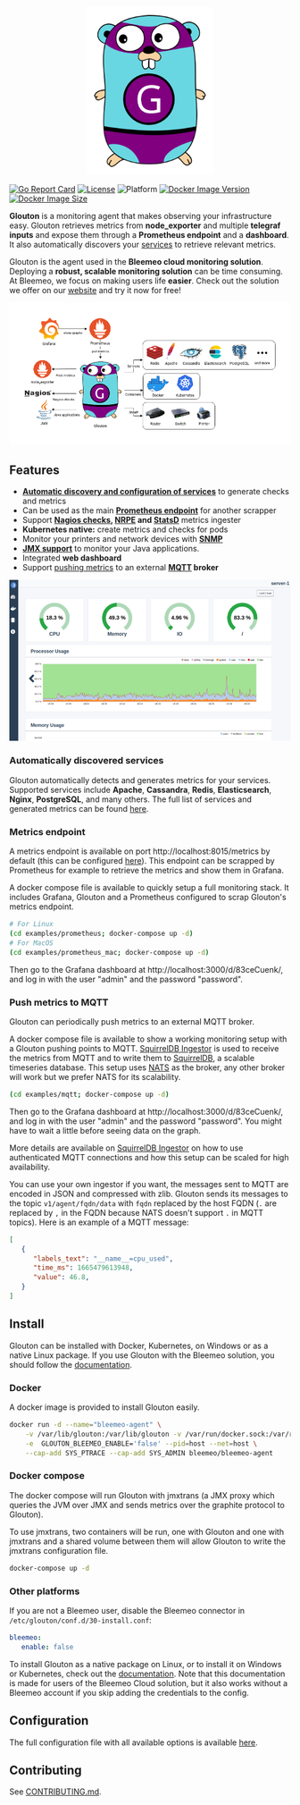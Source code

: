 <p align="center">
   <img src="assets/logo_glouton.svg" alt="Glouton" height="300"/>
</p>

[![Go Report Card](https://goreportcard.com/badge/github.com/bleemeo/glouton)](https://goreportcard.com/report/github.com/bleemeo/glouton)
[![License](https://img.shields.io/badge/license-Apache%202.0-blue.svg)](https://github.com/bleemeo/glouton/blob/master/LICENSE)
![Platform](https://img.shields.io/badge/platform-linux%20%7C%20windows%20%7C%20macos-informational)
[![Docker Image Version](https://img.shields.io/docker/v/bleemeo/glouton)](https://hub.docker.com/r/bleemeo/glouton/tags)
[![Docker Image Size](https://img.shields.io/docker/image-size/bleemeo/glouton)](https://hub.docker.com/r/bleemeo/glouton)

**Glouton** is a monitoring agent that makes observing your infrastructure easy. Glouton retrieves metrics from **node_exporter** and multiple **telegraf inputs** and expose them through a **Prometheus endpoint** and a **dashboard**. It also automatically discovers your [services](#automatically-discovered-services) to retrieve relevant metrics.

Glouton is the agent used in the **Bleemeo cloud monitoring solution**. Deploying a **robust, scalable monitoring solution** can be time consuming. At Bleemeo, we focus on making users life **easier**. Check out the solution we offer on our [website](https://bleemeo.com) and try it now for free!

<p align="center">
   <img src="assets/diagram.drawio.png" alt="Architecture"/>
</p>

## Features

- [**Automatic discovery and configuration of services**](#automatically-discovered-services) to generate checks and metrics
- Can be used as the main **[Prometheus endpoint](#metrics-endpoint)** for another scrapper
- Support **[Nagios checks](https://docs.bleemeo.com/metrics-sources/custom/#reference-for-custom-check), [NRPE](https://docs.bleemeo.com/agent/configuration/#nrpeaddress) and [StatsD](https://docs.bleemeo.com/metrics-sources/statsd)** metrics ingester
- **Kubernetes native:** create metrics and checks for pods
- Monitor your printers and network devices with [**SNMP**](https://docs.bleemeo.com/agent/snmp)
- **[JMX support](https://docs.bleemeo.com/metrics-sources/java)** to monitor your Java applications.
- Integrated **web dashboard**
- Support [pushing metrics](#mqtt) to an external **[MQTT](https://mqtt.org/) broker**

<p align="center">
   <img src="assets/dashboard.png" alt="Dashboard"/>
</p>

### Automatically discovered services

Glouton automatically detects and generates metrics for your services. Supported services include **Apache**, **Cassandra**, **Redis**, **Elasticsearch**, **Nginx**, **PostgreSQL**, and many others. The full list of services and generated metrics can be found [here](https://docs.bleemeo.com/metrics-sources/services-metrics).

### Metrics endpoint

A metrics endpoint is available on port http://localhost:8015/metrics by default (this can be configured [here](https://docs.bleemeo.com/agent/configuration#weblisteneraddress)). This endpoint can be scrapped by Prometheus for example to retrieve the metrics and show them in Grafana.

A docker compose file is available to quickly setup a full monitoring stack. It includes Grafana, Glouton and a Prometheus configured to scrap Glouton's metrics endpoint.

```sh
# For Linux
(cd examples/prometheus; docker-compose up -d)
# For MacOS
(cd examples/prometheus_mac; docker-compose up -d)
```

Then go to the Grafana dashboard at http://localhost:3000/d/83ceCuenk/, and log 
in with the user "admin" and the password "password".

### Push metrics to MQTT

Glouton can periodically push metrics to an external MQTT broker.

A docker compose file is available to show a working monitoring setup with a Glouton pushing points
to MQTT. [SquirrelDB Ingestor](https://github.com/bleemeo/squirreldb-ingestor) is used to receive the metrics from MQTT and to write them to
[SquirrelDB](https://github.com/bleemeo/squirreldb), a scalable timeseries database. This setup 
uses [NATS](https://nats.io/) as the broker, any other broker will work but we prefer NATS for its scalability.  

```sh
(cd examples/mqtt; docker-compose up -d)
```

Then go to the Grafana dashboard at http://localhost:3000/d/83ceCuenk/, and log 
in with the user "admin" and the password "password". You might have to wait a 
little before seeing data on the graph.

More details are available on [SquirrelDB Ingestor](https://github.com/bleemeo/squirreldb-ingestor) on how to use authenticated MQTT
connections and how this setup can be scaled for high availability.

You can use your own ingestor if you want, the messages sent to MQTT are encoded in JSON and
compressed with zlib. Glouton sends its messages to the topic `v1/agent/fqdn/data` with `fqdn` 
replaced by the host FQDN (`.` are replaced by `,` in the FQDN because NATS doesn't support `.` 
in MQTT topics). Here is an example of a MQTT message:
```json
[
   {
      "labels_text": "__name__=cpu_used",
      "time_ms": 1665479613948,
      "value": 46.8,
   }
]
```

## Install

Glouton can be installed with Docker, Kubernetes, on Windows or as a native Linux package.
If you use Glouton with the Bleemeo solution, you should follow the [documentation](https://docs.bleemeo.com/agent/installation/).

### Docker

A docker image is provided to install Glouton easily.

```sh
docker run -d --name="bleemeo-agent" \
    -v /var/lib/glouton:/var/lib/glouton -v /var/run/docker.sock:/var/run/docker.sock -v /:/hostroot:ro \
    -e  GLOUTON_BLEEMEO_ENABLE='false' --pid=host --net=host \
    --cap-add SYS_PTRACE --cap-add SYS_ADMIN bleemeo/bleemeo-agent
```

### Docker compose

The docker compose will run Glouton with jmxtrans (a JMX proxy which queries the JVM over JMX and sends 
metrics over the graphite protocol to Glouton).

To use jmxtrans, two containers will be run, one with Glouton and one with jmxtrans and a shared volume between
them will allow Glouton to write the jmxtrans configuration file.

```sh
docker-compose up -d
```

### Other platforms

If you are not a Bleemeo user, disable the Bleemeo connector in `/etc/glouton/conf.d/30-install.conf`:
```yaml
bleemeo:
   enable: false
```

To install Glouton as a native package on Linux, or to install it on Windows or Kubernetes, check out the [documentation](https://docs.bleemeo.com/agent/installation). Note that this documentation is made for users of the Bleemeo Cloud solution, but it also works without a Bleemeo account if you skip adding the credentials to the config.


## Configuration

The full configuration file with all available options is available [here](https://docs.bleemeo.com/agent/configuration).

## Contributing

See [CONTRIBUTING.md](CONTRIBUTING.md).
